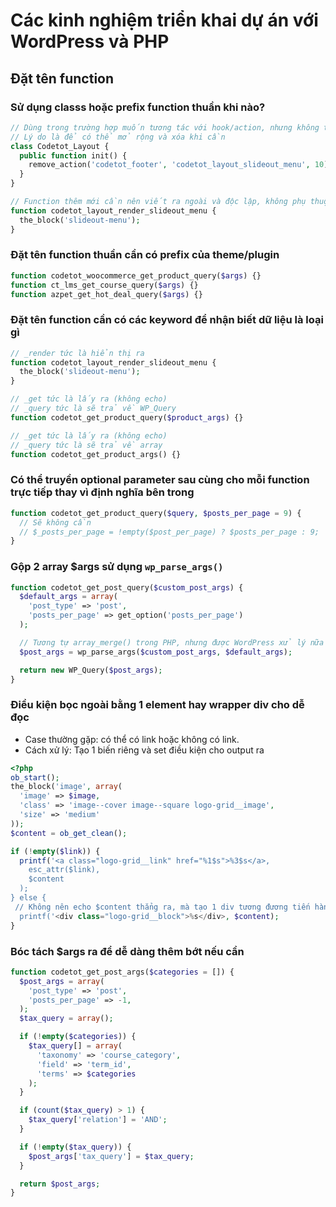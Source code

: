 # Các kinh nghiệm triển khai dự án với WordPress và PHP

## Đặt tên function

### Sử dụng classs hoặc prefix function thuần khi nào?

```php
// Dùng trong trường hợp muốn tương tác với hook/action, nhưng không thêm mới markup, ví dụ không thêm mới block nào đó
// Lý do là để có thể mở rộng và xóa khi cần
class Codetot_Layout {
  public function init() {
    remove_action('codetot_footer', 'codetot_layout_slideout_menu', 10);
  }
}

// Function thêm mới cần nên viết ra ngoài và độc lập, không phụ thuộc vào class
function codetot_layout_render_slideout_menu {
  the_block('slideout-menu');
}
```

### Đặt tên function thuần cần có prefix của theme/plugin

```php
function codetot_woocommerce_get_product_query($args) {}
function ct_lms_get_course_query($args) {}
function azpet_get_hot_deal_query($args) {}
```

### Đặt tên function cần có các keyword để nhận biết dữ liệu là loại gì

```php
// _render tức là hiển thị ra
function codetot_layout_render_slideout_menu {
  the_block('slideout-menu');
}

// _get tức là lấy ra (không echo)
// _query tức là sẽ trả về WP_Query
function codetot_get_product_query($product_args) {}

// _get tức là lấy ra (không echo)
// _query tức là sẽ trả về array
function codetot_get_product_args() {}
```

### Có thể truyền optional parameter sau cùng cho mỗi function trực tiếp thay vì định nghĩa bên trong

```php
function codetot_get_product_query($query, $posts_per_page = 9) {
  // Sẽ không cần
  // $_posts_per_page = !empty($post_per_page) ? $posts_per_page : 9;
}
```

### Gộp 2 array $args sử dụng `wp_parse_args()`


```php
function codetot_get_post_query($custom_post_args) {
  $default_args = array(
    'post_type' => 'post',
    'posts_per_page' => get_option('posts_per_page')
  );

  // Tương tự array_merge() trong PHP, nhưng được WordPress xử lý nữa rồi
  $post_args = wp_parse_args($custom_post_args, $default_args);

  return new WP_Query($post_args);
}
```

### Điều kiện bọc ngoài bằng 1 element hay wrapper div cho dễ đọc

- Case thường gặp: có thể có link hoặc không có link.
- Cách xử lý: Tạo 1 biến riêng và set điều kiện cho output ra

```php
<?php
ob_start();
the_block('image', array(
  'image' => $image,
  'class' => 'image--cover image--square logo-grid__image',
  'size' => 'medium'
));
$content = ob_get_clean();

if (!empty($link)) {
  printf('<a class="logo-grid__link" href="%1$s">%3$s</a>,
    esc_attr($link),
    $content
  );
} else {
 // Không nên echo $content thẳng ra, mà tạo 1 div tương đương tiến hành css cho cả __link lẫn __block
  printf('<div class="logo-grid__block">%s</div>, $content);
}
```

### Bóc tách $args ra để dễ dàng thêm bớt nếu cần

```php
function codetot_get_post_args($categories = []) {
  $post_args = array(
    'post_type' => 'post',
    'posts_per_page' => -1,
  );
  $tax_query = array();

  if (!empty($categories)) {
    $tax_query[] = array(
      'taxonomy' => 'course_category',
      'field' => 'term_id',
      'terms' => $categories
    );
  }

  if (count($tax_query) > 1) {
    $tax_query['relation'] = 'AND';
  }

  if (!empty($tax_query)) {
    $post_args['tax_query'] = $tax_query;
  }

  return $post_args;
}
```
